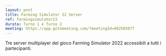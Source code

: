 ```yaml
---
layout: post
title: Farming Simulator 22 Server
ref: farmingsimulator22
durata: Turno 1 e Turno 2
meeting: https://app.gotomeeting.com/?meetingId=892505077
---
```


Tre server multiplayer del gioco Farming Simulator 2022 accessibili a tutti i partecipanti.
